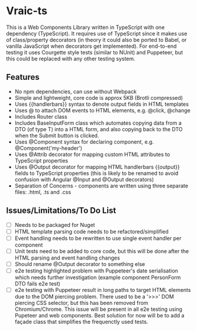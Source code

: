 # Vraic-ts
This is a Web Components Library written in TypeScript with one dependency (TypeScript). It requires use of TypeScript since it makes use of class/property decorators (in theory it could also be ported to Babel, or vanilla JavaScript when decorators get implemented). For end-to-end testing it uses Courgette style tests (similar to NUnit) and Puppeteer, but this could be replaced with any other testing system.

## Features
* No npm dependencies, can use without Webpack
* Simple and lightweight, core code is approx 5KB (Brotli compressed)
* Uses {{handlerbars}} syntax to denote output fields in HTML templates
* Uses @<event name> to attach DOM events to HTML elements, e.g. @click, @change
* Includes Router class
* Includes BaseInputForm<T> class which automates copying data from a DTO (of type T) into a HTML form, and also copying back to the DTO when the Submit button is clicked.
* Uses @Component syntax for declaring component, e.g. @Component('my-header')
* Uses @Attrib decorator for mapping custom HTML attributes to TypeScript properties
* Uses @Output decorator for mapping HTML handlerbars {{output}} fields to TypeScript properties (this is likely to be renamed to avoid confusion with Angular @Input and @Output decorators)
* Separation of Concerns - components are written using three separate files: .html, .ts and .css

## Issues/Limitations/To Do List
- [ ] Needs to be packaged for Nuget
- [ ] HTML template parsing code needs to be refactored/simplified
- [ ] Event handling needs to be rewritten to use single event handler per component
- [ ] Unit tests need to be added to core code, but this will be done after the HTML parsing and event handling changes
- [ ] Should rename @Output decorator to something else
- [ ] e2e testing highlighted problem with Puppeteer's date serialisation which needs further investigation (example component PersonForm DTO fails e2e test)
- [ ] e2e testing with Puppeteer result in long paths to target HTML elements due to the DOM piercing problem. There used to be a '>>>' DOM piercing CSS selector, but this has been removed from Chromium/Chrome. This issue will be present in all e2e testing using Pupeteer and web components. Best solution for now will be to add a façade class that simplifies the frequenctly used tests.
